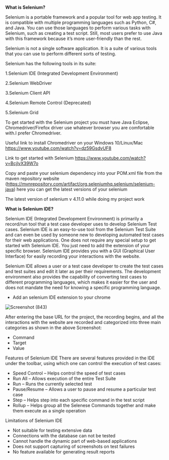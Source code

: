**What is Selenium?**

Selenium is a portable framework and a popular tool for web app testing. It is compatible with multiple programming languages such as Python, C#, and Java. You can use those languages to perform various tasks with Selenium, such as creating a test script. Still, most users prefer to use Java with this framework because it’s more user-friendly than the rest. 

Selenium is not a single software application. It is a suite of various tools that you can use to perform different sorts of testing.


Selenium has the following tools in its suite:

1.Selenium IDE (Integrated Development Environment)

2.Selenium WebDriver

3.Selenium Client API

4.Selenium Remote Control (Deprecated)

5.Selenium Grid


To get started with the Selenium project you must have Java Eclipse, Chromedriver/Firefox driver use whatever browser you are comfortable with.I prefer Chromedriver.

Useful link to install Chromedriver on your Windows 10/Linux/Mac https://www.youtube.com/watch?v=dz59GsdvUF8

Link to get started with Selenium  https://www.youtube.com/watch?v=BcjlvX39W7o

Copy and paste your selenium dependency into your POM.xml file from the maven repository website (https://mvnrepository.com/artifact/org.seleniumhq.selenium/selenium-java) here you can get the latest versions of your selenium 

The latest version of selenium v 4.11.0 while doing my project work


**What is Selenium IDE?**

Selenium IDE (Integrated Development Environment) is primarily a record/run tool that a test case developer uses to develop Selenium Test cases. Selenium IDE is an easy-to-use tool from the Selenium Test Suite and can even be used by someone new to developing automated test cases for their web applications. One does not require any special setup to get started with Selenium IDE. You just need to add the extension of your specific browser. Selenium IDE provides you with a GUI (Graphical User Interface) for easily recording your interactions with the website.


Selenium IDE allows a user or a test case developer to create the test cases and test suites and edit it later as per their requirements. The development environment also provides the capability of converting test cases to different programming languages, which makes it easier for the user and does not mandate the need for knowing a specific programming language.
 
* Add an selenium IDE extension to your chrome
  
 ![Screenshot (843)](https://github.com/steelydr/selenium_project/assets/65842272/fa6c5d5c-ffa7-466d-87aa-f203c017d5af)



After entering the base URL for the project, the recording begins, and all the interactions with the website are recorded and categorized into three main categories as shown in the above Screenshot:

* Command
* Target
* Value

Features of Selenium IDE
There are several features provided in the IDE under the toolbar, using which one can control the execution of test cases:

* Speed Control – Helps control the speed of test cases
* Run All – Allows execution of the entire Test Suite
* Run – Runs the currently selected test
* Pause/Resume – Allows a user to pause and resume a particular test case
* Step – Helps step into each specific command in the test script
* Rollup – Helps group all the Selenese Commands together and make them execute as a single operation

Limitations of Selenium IDE
* Not suitable for testing extensive data
* Connections with the database can not be tested
* Cannot handle the dynamic part of web-based applications
* Does not support capturing of screenshots on test failures
* No feature available for generating result reports
